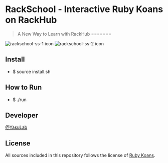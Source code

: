 RackSchool - Interactive Ruby Koans on RackHub
========

> A New Way to Learn with RackHub
=======

![rackschool-ss-1 icon](http://dl.dropbox.com/u/2819285/rackschool-ss-1.png)
![rackschool-ss-2 icon](http://dl.dropbox.com/u/2819285/rackschool-ss-2.png)

Install
-------
- $ source install.sh
  
How to Run
----------
- $ ./run

Developer
---------
[@YasuLab](http://twitter.com/yasulab)

License
-------
All sources included in this repository follows the license of [Ruby Koans](http://rubykoans.com/).
